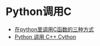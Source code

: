 # Python调用C

* [在python里调用C函数的三种方式](https://www.yanxurui.cc/posts/python/2017-06-18-3-ways-of-calling-c-functions-from-python/)
* [Python 调用 C++ Cython](https://iqhy.github.io/posts/2020/0228155601/)
